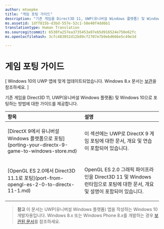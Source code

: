 ```yaml
---
author: mtoepke
title: "게임 포팅 가이드"
description: "기존 게임을 Direct3D 11, UWP(유니버설 Windows 플랫폼) 및 Windows 10으로 포팅하는 방법에 대한 가이드를 제공합니다."
ms.assetid: 1dff815b-d3bd-557e-52c1-58e40f4dd6b1
translationtype: Human Translation
ms.sourcegitcommit: 6530fa257ea3735453a97eb5d916524e750e62fc
ms.openlocfilehash: 3cfc483052d12b89cf2707e7b9ebd666e5c49e3d

---
```


# 게임 포팅 가이드


\[ Windows 10의 UWP 앱에 맞게 업데이트되었습니다. Windows 8.x 문서는 [보관](http://go.microsoft.com/fwlink/p/?linkid=619132)을 참조하세요. \]

기존 게임을 Direct3D 11, UWP(유니버설 Windows 플랫폼) 및 Windows 10으로 포팅하는 방법에 대한 가이드를 제공합니다.

<table>
<colgroup>
<col width="50%" />
<col width="50%" />
</colgroup>
<thead>
<tr class="header">
<th align="left">항목</th>
<th align="left">설명</th>
</tr>
</thead>
<tbody>
<tr class="odd">
<td align="left"><p>[DirectX 9에서 유니버설 Windows 플랫폼으로 포팅](porting-your-directx-9-game-to-windows-store.md)</p></td>
<td align="left"><p>이 섹션에는 UWP로 DirectX 9 게임 포팅에 대한 문서, 개요 및 연습이 포함되어 있습니다.</p></td>
</tr>
<tr class="even">
<td align="left"><p>[OpenGL ES 2.0에서 Direct3D 11.1로 포팅](port-from-opengl-es-2-0-to-directx-11-1.md)</p></td>
<td align="left"><p>OpenGL ES 2.0 그래픽 파이프라인을 Direct3D 11 및 Windows 런타임으로 포팅에 대한 문서, 개요 및 설명이 포함되어 있습니다.</p></td>
</tr>
</tbody>
</table>

 

> **참고** 이 문서는 UWP(유니버설 Windows 플랫폼) 앱을 작성하는 Windows 10 개발자용입니다. Windows 8.x 또는 Windows Phone 8.x를 개발하는 경우 [보관된 문서](http://go.microsoft.com/fwlink/p/?linkid=619132)를 참조하세요.

 

 

 







<!--HONumber=Aug16_HO3-->


